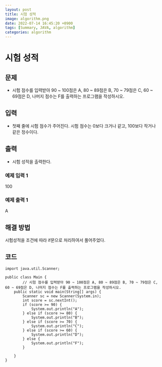 ```yaml
---
layout: post
title: 시험 성적
image: algorithm.png
date: 2022-07-14 16:45:20 +0900
tags: [Summary, JAVA, algorithm]
categories: algorithm
---
```


# 시험 성적
## 문제
- 시험 점수를 입력받아 90 ~ 100점은 A, 80 ~ 89점은 B, 70 ~ 79점은 C, 60 ~ 69점은 D, 나머지 점수는 F를 출력하는 프로그램을 작성하시오.

## 입력
- 첫째 줄에 시험 점수가 주어진다. 시험 점수는 0보다 크거나 같고, 100보다 작거나 같은 정수이다.

## 출력
- 시험 성적을 출력한다.

### 예제 입력 1 
100
### 예제 출력 1 
A

## 해결 방법
시험성적을 조건에 따라 if문으로 처리하여서 풀어주었다.

## 코드
```
import java.util.Scanner;

public class Main {
        // 시험 점수를 입력받아 90 ~ 100점은 A, 80 ~ 89점은 B, 70 ~ 79점은 C, 60 ~ 69점은 D, 나머지 점수는 F를 출력하는 프로그램을 작성하시오.
    public static void main(String[] args) {
        Scanner sc = new Scanner(System.in);
        int score = sc.nextInt();
        if (score >= 90) {
            System.out.println("A");
        } else if (score >= 80) {
            System.out.println("B");
        } else if (score >= 70) {
            System.out.println("C");
        } else if (score >= 60) {
            System.out.println("D");
        } else {
            System.out.println("F");
        }

    }
}

```